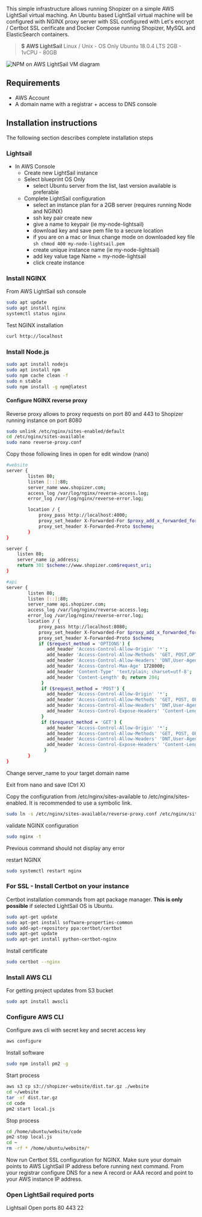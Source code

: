 This simple infrastructure allows running Shopizer on a simple AWS LightSail virtual maching. An Ubuntu based LightSail virtual machine will be configured with NGINX proxy server with SSL configured with Let's encrypt / Certbot SSL cerificate and Docker Compose running Shopizer, MySQL and ElasticSearch containers.

> **$**
> **AWS LightSail** 
> Linux / Unix - OS Only
> Ubuntu 18.0.4 LTS
> 2GB - 1vCPU - 80GB


![NPM on AWS LightSail VM diagram](/static/img/documentation/Simple-NPM-NGINX.png "Simple npm instance on AWS")

## Requirements
- AWS Account
- A domain name with a registrar + access to DNS console

## Installation instructions

The following section describes complete installation steps

### Lightsail

  - In AWS Console
    - Create new LightSail instance
    - Select blueprint OS Only
      - select Ubuntu server from the list, last version available is preferable
    - Complete LightSail configuration
      - select an instance plan for a 2GB server (requires running Node and NGINX)
      - ssh key pair create new
      - give a name to keypair (ie my-node-lightsail)
      - download key and save pem file to a secure location
      - if you are on a mac or linux change mode on downloaded key file ``` sh chmod 400 my-node-lightsail.pem ```
      - create unique instance name (ie my-node-lightsail)
      - add key value tage Name = my-node-lightsail
      - click create instance


### Install NGINX

From AWS LightSail ssh console

```sh
sudo apt update
sudo apt install nginx
systemctl status nginx
```

Test NGINX installation

```sh
curl http://localhost
```

### Install Node.js

```sh
sudo apt install nodejs
sudo apt install npm
sudo npm cache clean -f
sudo n stable
sudo npm install -g npm@latest
```

#### Configure NGINX reverse proxy

Reverse proxy allows to proxy requests on port 80 and 443 to Shopizer running instance on port 8080

```sh
sudo unlink /etc/nginx/sites-enabled/default
cd /etc/nginx/sites-available
sudo nano reverse-proxy.conf
```

Copy those following lines in open for edit window (nano)

```sh
#website
server {
        listen 80;
        listen [::]:80;
        server_name www.shopizer.com;
        access_log /var/log/nginx/reverse-access.log;
        error_log /var/log/nginx/reverse-error.log;

        location / {
            proxy_pass http://localhost:4000;
            proxy_set_header X-Forwarded-For $proxy_add_x_forwarded_for;
            proxy_set_header X-Forwarded-Proto $scheme;
        }
}

server {
    listen 80;
    server_name ip_address;
    return 301 $scheme://www.shopizer.com$request_uri;
}

#api
server {
        listen 80;
        listen [::]:80;
        server_name api.shopizer.com;
        access_log /var/log/nginx/reverse-access.log;
        error_log /var/log/nginx/reverse-error.log;
        location / {
            proxy_pass http://localhost:8080;
            proxy_set_header X-Forwarded-For $proxy_add_x_forwarded_for;
            proxy_set_header X-Forwarded-Proto $scheme;
            if ($request_method = 'OPTIONS') {
               add_header 'Access-Control-Allow-Origin' '*';
               add_header 'Access-Control-Allow-Methods' 'GET, POST,OPTIONS';
               add_header 'Access-Control-Allow-Headers' 'DNT,User-Agent,X-Requested-With,If-Modified-Since,Cache-Control,Content-Type,Range';
               add_header 'Access-Control-Max-Age' 1728000; 
               add_header 'Content-Type' 'text/plain; charset=utf-8'; 
               add_header 'Content-Length' 0; return 204;
             }
             if ($request_method = 'POST') {
               add_header 'Access-Control-Allow-Origin' '*'; 
               add_header 'Access-Control-Allow-Methods' 'GET, POST, OPTIONS'; 
               add_header 'Access-Control-Allow-Headers' 'DNT,User-Agent,X-Requested-With,If-Modified-Since,Cache-Control,Content-Type,Range'; 
               add_header 'Access-Control-Expose-Headers' 'Content-Length,Content-Range';
             }
             if ($request_method = 'GET') {
               add_header 'Access-Control-Allow-Origin' '*'; 
               add_header 'Access-Control-Allow-Methods' 'GET, POST, OPTIONS'; 
               add_header 'Access-Control-Allow-Headers' 'DNT,User-Agent,X-Requested-With,If-Modified-Since,Cache-Control,Content-Type,Range'; 
               add_header 'Access-Control-Expose-Headers' 'Content-Length,Content-Range';
              }
        }
}
```

Change server_name to your target domain name

Exit from nano and save (Ctrl X)

Copy the configuration from /etc/nginx/sites-available to /etc/nginx/sites-enabled. It is recommended to use a symbolic link.

```sh
sudo ln -s /etc/nginx/sites-available/reverse-proxy.conf /etc/nginx/sites-enabled/reverse-proxy.conf
```

validate NGINX configuration

```sh
sudo nginx -t
```

Previous command should not display any error

restart NGINX

```sh
sudo systemctl restart nginx
```

### For SSL - Install Certbot on your instance

Certbot installation commands from apt package manager. **This is only possible** if selected LightSail OS is Ubuntu.

```sh
sudo apt-get update
sudo apt-get install software-properties-common
sudo add-apt-repository ppa:certbot/certbot
sudo apt-get update
sudo apt-get install python-certbot-nginx
```

Install certificate

```sh
sudo certbot --nginx
```

### Install AWS CLI

For getting project updates from S3 bucket

```sh
sudo apt install awscli 
```

### Configure AWS CLI

Configure aws cli with secret key and secret access key

```sh
aws configure
```

Install software 

```sh
sudo npm install pm2 -g
```

Start process

```sh
aws s3 cp s3://shopizer-website/dist.tar.gz ./website
cd ~/website
tar -xf dist.tar.gz
cd code
pm2 start local.js
```

Stop process

```sh
cd /home/ubuntu/website/code
pm2 stop local.js
cd ~
rm -rf * /home/ubuntu/website/*
```

Now run Certbot SSL configuration for NGINX. Make sure your domain points to AWS LightSail IP address before running next command. From your registrar configure DNS for a new A record or AAA record and point to your AWS instance IP address.


### Open LightSail required ports

Lightsail
Open ports
80
443
22


